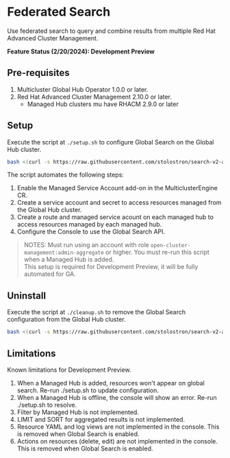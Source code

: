 # Federated Search

Use federated search to query and combine results from multiple Red Hat Advanced Cluster Management.

**Feature Status (2/20/2024): Development Preview**

## Pre-requisites  
1. Multicluster Global Hub Operator 1.0.0 or later.  
2. Red Hat Advanced Cluster Management 2.10.0 or later.  
    - Managed Hub clusters mu have RHACM 2.9.0 or later

## Setup
Execute the script at `./setup.sh` to configure Global Search on the Global Hub cluster. 

```bash
bash <(curl -s https://raw.githubusercontent.com/stolostron/search-v2-api/main/pkg/federated/setup.sh) 
``` 

The script automates the following steps:
  1. Enable the Managed Service Account add-on in the MulticlusterEngine CR.
  2. Create a service account and secret to access resources managed from the Global Hub cluster.
  3. Create a route and managed service acount on each managed hub to access resources managed by each managed hub.
  4. Configure the Console to use the Global Search API.

> NOTES:
> Must run using an account with role `open-cluster-management:admin-aggregate` or higher.
> You must re-run this script when a Managed Hub is added.    
> This setup is required for Development Preview, it will be fully automated for GA.

## Uninstall
Execute the script at `./cleanup.sh` to remove the Global Search configuration from the Global Hub cluster. 

```bash
bash <(curl -s https://raw.githubusercontent.com/stolostron/search-v2-api/main/pkg/federated/cleanup.sh) 
``` 

## Limitations

Known limitations for Development Preview.

1. When a Managed Hub is added, resources won't appear on global search. Re-run ./setup.sh to update configuration.
2. When a Managed Hub is offline, the console will show an error. Re-run ./setup.sh to resolve.
3. Filter by Managed Hub is not implemented.
4. LIMIT and SORT for aggregated results is not implemented.
5. Resource YAML and log views are not implemented in the console. This is removed when Global Search is enabled.
6. Actions on resources (delete, edit) are not implemented in the console. This is removed when Global Search is enabled.
